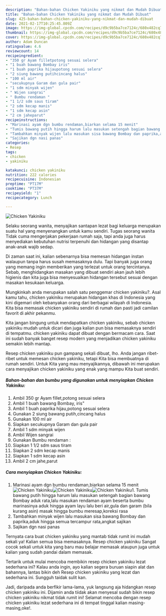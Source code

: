 ```yaml
---
description: "Bahan-bahan Chicken Yakiniku yang nikmat dan Mudah Dibuat"
title: "Bahan-bahan Chicken Yakiniku yang nikmat dan Mudah Dibuat"
slug: 425-bahan-bahan-chicken-yakiniku-yang-nikmat-dan-mudah-dibuat
date: 2021-02-17T10:25:45.809Z
image: https://img-global.cpcdn.com/recipes/d9c9b5ba7ce7124c/680x482cq70/chicken-yakiniku-foto-resep-utama.jpg
thumbnail: https://img-global.cpcdn.com/recipes/d9c9b5ba7ce7124c/680x482cq70/chicken-yakiniku-foto-resep-utama.jpg
cover: https://img-global.cpcdn.com/recipes/d9c9b5ba7ce7124c/680x482cq70/chicken-yakiniku-foto-resep-utama.jpg
author: Adam Duncan
ratingvalue: 4.6
reviewcount: 14
recipeingredient:
- "350 gr Ayam filletpotong sesuai selera"
- "1 buah bawang Bombay iris"
- "1 buah paprika hijaupotong sesuai selera"
- "2 siung bawang putihcincang halus"
- "100 ml air"
- "secukupnya Garam dan gula pair"
- "1 sdm minyak wijen"
- " Wijen sangrai"
- " Bumbu rendaman "
- "1 1/2 sdm saus tiram"
- "2 sdm kecap manis"
- "1 sdm kecap asin"
- "2 cm jaheparut"
recipeinstructions:
- "Marinasi ayam dgn bumbu rendaman,biarkan selama 15 menit"
- "Tumis bawang putih hingga harum lalu masukan setengah bagian bawang Bombay aduk rata,lalu masukan rendaman ayam beserta bumbu marinasinya aduk hingga ayam layu lalu beri air,gula dan garam (bila kurang asin) masak hingga bumbu meresap,koreksi rasa"
- "Tambahkan minyak wijen lalu masukan sisa bawang Bombay dan paprika,aduk hingga semua tercampur rata,angkat sajikan"
- "Sajikan dgn nasi panas"
categories:
- Resep
tags:
- chicken
- yakiniku

katakunci: chicken yakiniku 
nutrition: 222 calories
recipecuisine: Indonesian
preptime: "PT17M"
cooktime: "PT37M"
recipeyield: "1"
recipecategory: Lunch

---
```



![Chicken Yakiniku](https://img-global.cpcdn.com/recipes/d9c9b5ba7ce7124c/680x482cq70/chicken-yakiniku-foto-resep-utama.jpg)

Selaku seorang wanita, menyajikan santapan lezat bagi keluarga merupakan suatu hal yang menyenangkan untuk kamu sendiri. Tugas seorang  wanita Tidak cuma mengerjakan pekerjaan rumah saja, tapi anda juga harus menyediakan kebutuhan nutrisi terpenuhi dan hidangan yang disantap anak-anak wajib sedap.

Di zaman  saat ini, kalian sebenarnya bisa memesan hidangan instan walaupun tanpa harus susah memasaknya dulu. Tapi banyak juga orang yang memang ingin memberikan yang terlezat untuk orang tercintanya. Sebab, menghidangkan masakan yang dibuat sendiri akan jauh lebih higienis dan kita juga bisa menyesuaikan hidangan tersebut sesuai dengan masakan kesukaan keluarga. 



Mungkinkah anda merupakan salah satu penggemar chicken yakiniku?. Asal kamu tahu, chicken yakiniku merupakan hidangan khas di Indonesia yang kini digemari oleh kebanyakan orang dari berbagai wilayah di Indonesia. Kita bisa memasak chicken yakiniku sendiri di rumah dan pasti jadi camilan favorit di akhir pekanmu.

Kita jangan bingung untuk mendapatkan chicken yakiniku, sebab chicken yakiniku mudah untuk dicari dan juga kalian pun bisa memasaknya sendiri di tempatmu. chicken yakiniku dapat dibuat dengan bermacam cara. Saat ini sudah banyak banget resep modern yang menjadikan chicken yakiniku semakin lebih mantap.

Resep chicken yakiniku pun gampang sekali dibuat, lho. Anda jangan ribet-ribet untuk memesan chicken yakiniku, tetapi Kita bisa membuatnya di rumah sendiri. Untuk Kita yang mau menyajikannya, dibawah ini merupakan cara menyajikan chicken yakiniku yang enak yang mampu Kita buat sendiri.

<!--inarticleads1-->

##### Bahan-bahan dan bumbu yang digunakan untuk menyiapkan Chicken Yakiniku:

1. Ambil 350 gr Ayam fillet,potong sesuai selera
1. Ambil 1 buah bawang Bombay, iris&#34;
1. Ambil 1 buah paprika hijau,potong sesuai selera
1. Gunakan 2 siung bawang putih,cincang halus
1. Gunakan 100 ml air
1. Siapkan secukupnya Garam dan gula pair
1. Ambil 1 sdm minyak wijen
1. Ambil  Wijen sangrai
1. Gunakan  Bumbu rendaman :
1. Siapkan 1 1/2 sdm saus tiram
1. Siapkan 2 sdm kecap manis
1. Siapkan 1 sdm kecap asin
1. Ambil 2 cm jahe,parut




<!--inarticleads2-->

##### Cara menyiapkan Chicken Yakiniku:

1. Marinasi ayam dgn bumbu rendaman,biarkan selama 15 menit
<img src="https://img-global.cpcdn.com/steps/5b97acd8d22af744/160x128cq70/chicken-yakiniku-langkah-memasak-1-foto.jpg" alt="Chicken Yakiniku"><img src="https://img-global.cpcdn.com/steps/55c5cb86087d0a4a/160x128cq70/chicken-yakiniku-langkah-memasak-1-foto.jpg" alt="Chicken Yakiniku"><img src="https://img-global.cpcdn.com/steps/3dd1eb5e9cb7a412/160x128cq70/chicken-yakiniku-langkah-memasak-1-foto.jpg" alt="Chicken Yakiniku">1. Tumis bawang putih hingga harum lalu masukan setengah bagian bawang Bombay aduk rata,lalu masukan rendaman ayam beserta bumbu marinasinya aduk hingga ayam layu lalu beri air,gula dan garam (bila kurang asin) masak hingga bumbu meresap,koreksi rasa
1. Tambahkan minyak wijen lalu masukan sisa bawang Bombay dan paprika,aduk hingga semua tercampur rata,angkat sajikan
1. Sajikan dgn nasi panas




Ternyata cara buat chicken yakiniku yang mantab tidak rumit ini mudah sekali ya! Kalian semua bisa memasaknya. Resep chicken yakiniku Sangat cocok sekali untuk kita yang baru mau belajar memasak ataupun juga untuk kalian yang sudah pandai dalam memasak.

Tertarik untuk mulai mencoba membikin resep chicken yakiniku lezat sederhana ini? Kalau anda ingin, ayo kalian segera buruan siapin alat dan bahannya, lantas bikin deh Resep chicken yakiniku yang lezat dan sederhana ini. Sungguh taidak sulit kan. 

Jadi, daripada anda berfikir lama-lama, yuk langsung aja hidangkan resep chicken yakiniku ini. Dijamin anda tiidak akan menyesal sudah bikin resep chicken yakiniku nikmat tidak rumit ini! Selamat mencoba dengan resep chicken yakiniku lezat sederhana ini di tempat tinggal kalian masing-masing,oke!.

